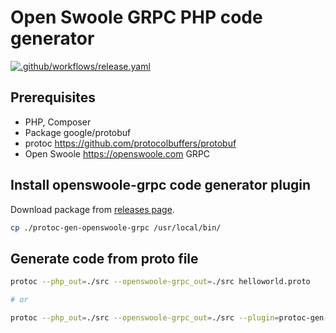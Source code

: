 # Open Swoole GRPC PHP code generator

[![.github/workflows/release.yaml](https://github.com/openswoole/protoc-gen-openswoole-grpc/actions/workflows/release.yaml/badge.svg)](https://github.com/openswoole/protoc-gen-openswoole-grpc/actions/workflows/release.yaml)

## Prerequisites

* PHP, Composer
* Package google/protobuf 
* protoc <https://github.com/protocolbuffers/protobuf>
* Open Swoole <https://openswoole.com> GRPC

## Install openswoole-grpc code generator plugin

Download package from [releases page](https://github.com/openswoole/protoc-gen-openswoole-grpc/releases).

```bash
cp ./protoc-gen-openswoole-grpc /usr/local/bin/
```

## Generate code from proto file

```bash
protoc --php_out=./src --openswoole-grpc_out=./src helloworld.proto

# or

protoc --php_out=./src --openswoole-grpc_out=./src --plugin=protoc-gen-grpc=protoc-gen-openswoole-grpc helloworld.proto
```


